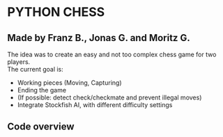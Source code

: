 # PYTHON CHESS

## Made by Franz B., Jonas G. and Moritz G.

The idea was to create an easy and not too complex chess game for two players.  
The current goal is:  
  - Working pieces (Moving, Capturing)   
  - Ending the game  
  - (If possible: detect check/checkmate and prevent illegal moves)
  - Integrate Stockfish AI, with different difficulty settings
  

## Code overview  
